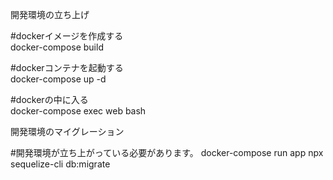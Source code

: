 開発環境の立ち上げ

#dockerイメージを作成する  
docker-compose build

#dockerコンテナを起動する  
docker-compose up -d

#dockerの中に入る  
docker-compose exec web bash

開発環境のマイグレーション

#開発環境が立ち上がっている必要があります。
docker-compose run app npx sequelize-cli db:migrate
